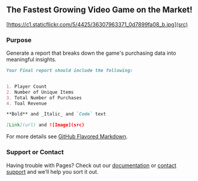 ## The Fastest Growing Video Game on the Market!

[https://c1.staticflickr.com/5/4425/36307963371_0d7899fa08_b.jpg](src)

### Purpose

Generate a report that breaks down the game's purchasing data into meaningful insights.

```markdown
Your Final report should include the following:


1. Player Count
2. Number of Unique Items
3. Total Number of Purchases
4. Toal Revenue

**Bold** and _Italic_ and `Code` text

[Link](url) and ![Image](src)
```

For more details see [GitHub Flavored Markdown](https://guides.github.com/features/mastering-markdown/).


### Support or Contact

Having trouble with Pages? Check out our [documentation](https://docs.github.com/categories/github-pages-basics/) or [contact support](https://support.github.com/contact) and we’ll help you sort it out.
